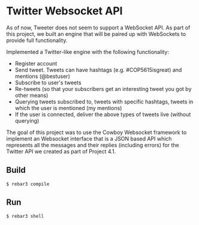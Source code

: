 Twitter Websocket API
=====

As of now, Tweeter does not seem to support a WebSocket API. As part of this project, we built an engine that will be paired up with WebSockets to provide full functionality. 

Implemented a Twitter-like engine with the following functionality:
* Register account
* Send tweet. Tweets can have hashtags (e.g. #COP5615isgreat) and mentions (@bestuser)
* Subscribe to user's tweets
* Re-tweets (so that your subscribers get an interesting tweet you got by other means)
* Querying tweets subscribed to, tweets with specific hashtags, tweets in which the user is mentioned (my mentions)
* If the user is connected, deliver the above types of tweets live (without querying)

The goal of this project was to use the Cowboy Websocket framework to implement an Websocket interface that is a JSON based API which represents all the messages and their replies (including errors) for the Twitter API we created as part of Project 4.1.

Build
-----

    $ rebar3 compile

Run
----
    $ rebar3 shell
